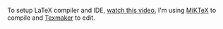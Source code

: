 To setup LaTeX compiler and IDE, [watch this video.](https://www.youtube.com/watch?v=9gQ1BGZqQb4)
I'm using [MiKTeX](https://miktex.org/about) to compile and [Texmaker](https://www.xm1math.net/texmaker/index.html) to edit. 